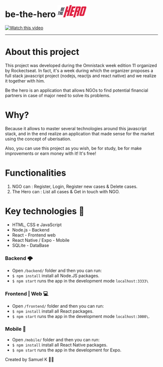 # be-the-hero ![](mobile/src/assets/logo.png)


[![Watch this video](https://github.com/Sam-kemit/be-the-hero/blob/master/capture-app.PNG)](https://avatar-websites.s3.eu-west-3.amazonaws.com/BeTheHeroApp_trial_0.mp4)

---

# About this project
This project was developed during the Omnistack week edition 11 organized by Rockectseat. In fact, it's a week during which the organizer proposes a full stack javascript project (nodejs, reactjs and react native) and we realize it together with him. 

Be the hero is an application that allows NGOs to find potential financial partners in case of major need to solve its problems.


# Why?
Because it allows to master several technologies around this javascript stack, and in the end realize an application that made sense for the market using the concept of uberisation.

Also, you can use this project as you wish, be for study, be for make improvements or earn money with it!
It's free!

# Functionalities
1. NGO can : Register, Login, Register new cases & Delete cases.
2. The Hero can : List all cases & Get in touch with NGO.
  

# Key technologies 🚀
- HTML, CSS e JavaScript
- Node.js - Backend
- React - Frontend web
- React Native / Expo - Mobile
- SQLite - DataBase 

### Backend 🌩️

- Open `/backend/` folder and then you can run: 
- `$ npm install` install all Node.JS packages.
- `$ npm start` runs the app in the development mode `localhost:3333\` 

### Frontend | Web 💻

- Open `/frontend/` folder and then you can run: 
- `$ npm install` install all React packages.
- `$ npm start` runs the app in the development mode `localhost:3000\`.

### Mobile 📱

- Open `/mobile/` folder and then you can run: 
- `$ npm install` install all React Native packages.
- `$ npm start` runs the app in the development for Expo.

Created by Samuel K 🖤💯
